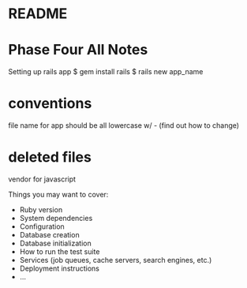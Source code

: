 # README
# Phase Four All Notes

Setting up rails app 
$ gem install rails
$ rails new app_name

# conventions
file name for app should be all lowercase w/ - (find out how to change)

# deleted files
vendor for javascript

Things you may want to cover:
* Ruby version
* System dependencies
* Configuration
* Database creation
* Database initialization
* How to run the test suite
* Services (job queues, cache servers, search engines, etc.)
* Deployment instructions
* ...
